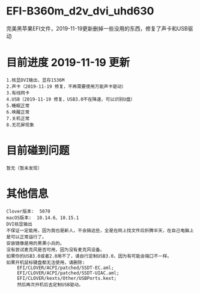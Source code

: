 # EFI-B360m_d2v_dvi_uhd630
完美黑苹果EFI文件，2019-11-19更新删掉一些没用的东西，修复了声卡和USB驱动

# 目前进度 2019-11-19 更新
    1.核显DVI输出，显存1536M
    2.声卡（2019-11-19 修复，不再需要使用万能声卡驱动）
    3.有线网卡
    4.USB（2019-11-19 修复，USB3.0不在降速，可以识别U盘）
    5.睡眠正常
    6.唤醒正常
    7.关机正常
    8.无花屏现象


# 目前碰到问题
    暂无（暂未发现）

# 其他信息   
    Clover版本:  5070
    macOS版本:  10.14.6、10.15.1
    DVI核显输出
    不保证一定能用，因为我也是新人，不会搞这些，全是在网上找文件后折腾半天，在自己电脑上是可以正常运行了。
    安装镜像是用的黑果小兵的。
    没有尝试麦克风是否可用，因为没有麦克风设备。
    如果你的USB3.0或者2.0用不了，请自行定制USB3.0，因为有可能会端口不一样。
    如果开机鼠标键盘都无法使用，请删除: 
        EFI/CLOVER/ACPI/patched/SSDT-EC.aml;
        EFI/CLOVER/ACPI/patched/SSDT-UIAC.aml;
        EFI/CLOVER/kexts/Other/USBPorts.kext;
        然后再次开机后去定制USB驱动。
